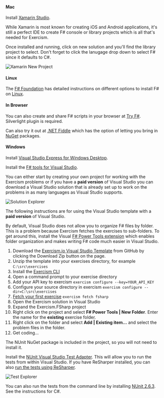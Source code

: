 #### Mac

Install [Xamarin Studio](http://xamarin.com/download).

While Xamarin is most known for creating iOS and Android applications, it's still a perfect IDE to create F# console
or library projects which is all that's needed for Exercism.

Once installed and running, click on new solution and you'll find the library project to select. Don't forget to click the
lanugage drop down to select F# since it defaults to C#.

![Xamarin New Project](http://x.exercism.io/v3/tracks/fsharp/docs/img/xamarin-fsharp.jpg)

#### Linux
The [F# Foundation](http://fsharp.org/) has detailed instructions on different options to install F# on [Linux](http://fsharp.org/use/linux/).

#### In Browser
You can also create and share F# scripts in your browser at [Try F#](http://www.tryfsharp.org/Create). Silverlight plugin is required.

Can also try it out at [.NET Fiddle](https://dotnetfiddle.net/) which has the option of letting you bring in [NuGet](https://www.nuget.org/) packages.

#### Windows
Install [Visual Studio Express for Windows Desktop](http://www.visualstudio.com/downloads/download-visual-studio-vs#d-express-windows-desktop).

Install the [F# tools for Visual Studio](http://www.microsoft.com/en-us/download/details.aspx?id=41654).

You can either start by creating your own project for working with the Exercism problems or if you have a **paid version** of Visual Studio you can download a Visual Studio solution that is already set up to work on the problems in as many languages as Visual Studio supports.

![Solution Explorer](/img/setup/visualstudio/SolutionExplorer.png)

The following instructions are for using the Visual Studio template with a **paid version** of Visual Studio.

By default, Visual Studio does not allow you to organize F# files by folder. This is a problem because Exercism fetches the exercises to sub-folders. To get around this, install the Visual [F# Power Tools extension](http://fsprojects.github.io/VisualFSharpPowerTools/) which enables folder organization and makes writing F# code much easier in Visual Studio.

1. Download the [Exercism.io Visual Studio Template](https://github.com/rprouse/Exercism.VisualStudio) from GitHub by clicking the Download Zip button on the page.
2. Unzip the template into your exercises directory, for example `C:\src\exercises`
2. Install the [Exercism CLI](http://help.exercism.io/installing-the-cli.html)
3. Open a command prompt to your exercise directory
4. Add your API key to exercism `exercism configure --key=YOUR_API_KEY`
5. Configure your source directory in exercism `exercism configure --dir=C:\src\exercises`
6. [Fetch your first exercise](http://help.exercism.io/fetching-exercises.html) `exercism fetch fsharp`
7. Open the Exercism solution in Visual Studio
8. Expand the Exercism.FSharp project
9. Right click on the project and select **F# Power Tools | New Folder**. Enter the name for the **existing** exercise folder.
10. Right click on the folder and select **Add | Existing item...** and select the problem files in the folder.
11. Get coding...

The NUnit NuGet package is included in the project, so you will not need to install it.

Install the [NUnit Visual Studio Test Adapter](https://visualstudiogallery.msdn.microsoft.com/6ab922d0-21c0-4f06-ab5f-4ecd1fe7175d). This will allow you to run the tests from within Visual Studio. If you have ReSharper installed, you can also [run the tests using ReSharper](https://www.jetbrains.com/resharper/features/unit_testing.html).

![Test Explorer](/img/setup/visualstudio/TestExplorer.png)

You can also run the tests from the command line by installing [NUnit 2.6.3](http://www.nunit.org/). See the instructions for C#.

